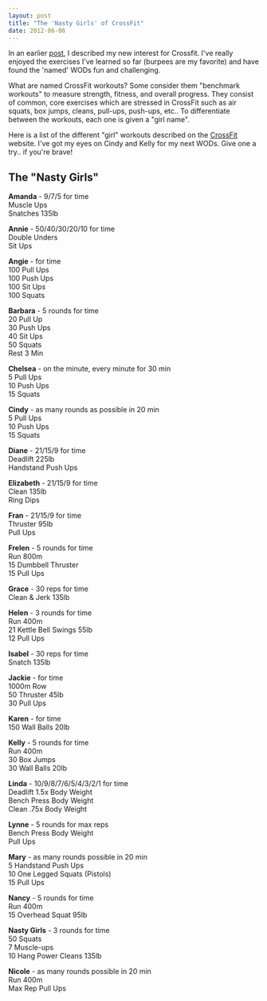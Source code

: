 ```yaml
---
layout: post
title: "The 'Nasty Girls' of CrossFit"
date: 2012-06-06
---
```


In an earlier [post][1], I described my new interest for Crossfit. I've really enjoyed the exercises I've learned so far (burpees are my favorite) and have found the 'named' WODs fun and challenging.

What are named CrossFit workouts? Some consider them "benchmark workouts" to measure strength, fitness, and overall progress. They consist of common, core exercises which are stressed in CrossFit such as air squats, box jumps, cleans, pull-ups, push-ups, etc.. To differentiate between the workouts, each one is given a "girl name".

Here is a list of the different "girl" workouts described on the [CrossFit][2] website. I've got my eyes on Cindy and Kelly for my next WODs. Give one a try.. if you're brave!

## The "Nasty Girls" ##

__Amanda__ - 9/7/5 for time  
Muscle Ups  
Snatches 135lb

__Annie__ - 50/40/30/20/10 for time  
Double Unders  
Sit Ups  

__Angie__ - for time  
100 Pull Ups  
100 Push Ups  
100 Sit Ups  
100 Squats  

__Barbara__ - 5 rounds for time  
20 Pull Up  
30 Push Ups  
40 Sit Ups  
50 Squats  
Rest 3 Min

__Chelsea__ - on the minute, every minute for 30 min  
5 Pull Ups  
10 Push Ups  
15 Squats

__Cindy__ - as many rounds as possible in 20 min  
5 Pull Ups  
10 Push Ups  
15 Squats

__Diane__ - 21/15/9 for time  
Deadlift 225lb  
Handstand Push Ups

__Elizabeth__ - 21/15/9 for time  
Clean 135lb  
Ring Dips

__Fran__ - 21/15/9 for time  
Thruster 95lb  
Pull Ups  

__Frelen__ - 5 rounds for time  
Run 800m  
15 Dumbbell Thruster  
15 Pull Ups  

__Grace__ - 30 reps for time  
Clean & Jerk 135lb  

__Helen__ - 3 rounds for time  
Run 400m  
21 Kettle Bell Swings 55lb  
12 Pull Ups  

__Isabel__ - 30 reps for time  
Snatch 135lb  

__Jackie__ - for time  
1000m Row  
50 Thruster 45lb  
30 Pull Ups

__Karen__ - for time  
150 Wall Balls 20lb

__Kelly__ - 5 rounds for time  
Run 400m  
30 Box Jumps  
30 Wall Balls 20lb

__Linda__ - 10/9/8/7/6/5/4/3/2/1 for time  
Deadlift 1.5x Body Weight  
Bench Press Body Weight  
Clean .75x Body Weight  

__Lynne__ - 5 rounds for max reps  
Bench Press Body Weight  
Pull Ups  

__Mary__ - as many rounds possible in 20 min  
5 Handstand Push Ups  
10 One Legged Squats (Pistols)  
15 Pull Ups  

__Nancy__ - 5 rounds for time  
Run 400m  
15 Overhead Squat 95lb

__Nasty Girls__ - 3 rounds for time  
50 Squats  
7 Muscle-ups  
10 Hang Power Cleans 135lb

__Nicole__ - as many rounds possible in 20 min  
Run 400m  
Max Rep Pull Ups  

[1]: /karen-my-new-enemy-crossfit.html
[2]: http://www.crossfit.com/cf-info/faq.html#General0
